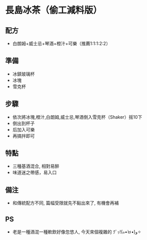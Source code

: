 # 長島冰茶（偷工減料版）

## 配方

* 白朗姆+威士忌+琴酒+橙汁+可樂（推薦1:1:1:2:2）

## 準備

* 冰鎮玻璃杯
* 冰塊
* 雪克杯

## 步驟

* 依次將冰塊,橙汁,白朗姆,威士忌,琴酒倒入雪克杯（Shaker）摇10下
* 倒出到杯子
* 后加入可樂
* 再搞拌即可

## 特點

* 三種基酒混合, 相對易醉
* 味道迷之帶感，易入口

## 備注

* 和傳統配方不同, 篇幅受限就先不黏出來了, 有機會再補

## PS

* 老是一種酒混一種軟飲好像忽悠人, 今天來個複雜的 ｸﾞｯ!(๑•̀ㅂ•́)و✧
